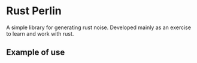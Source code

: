 # Rust Perlin

A simple library for generating rust noise. Developed mainly as an exercise to learn and work with rust.

## Example of use
